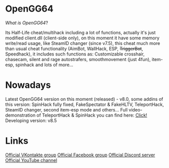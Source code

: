 # OpenGG64
*What is* _OpenGG64_?

  Its Half-Life cheat/multihack including a lot of functions, actually it's just modified client.dll (client-side only), on this moment it have some memory write/read usage, like SteamID changer (since v7.5), this cheat much more than usual cheat functionality (AimBot, WallHack, ESP, ~~TriggerBot~~, Speedhack), it includes such functions as: Customizable crosshair, chasecam, silent and rage autostrafers, smoothmovement (just 4fun), item-esp, spinhack and lots of more...
  
# Nowadays
  Latest OpenGG64 version on this moment (released) - v8.0, some addins of this version:
    SpinHack fully fixed, FakeSpectator & FakeHLTV, TeleportHack, SteamID changer, second item-esp mode and others...
  Full video-demonstration of TeleportHack & SpinHack you can find here: [Click!](https://www.youtube.com/watch?v=2ROn7cYppiU)
  Developing version: v8.5
  
# Links
  [Official VKontakte group](https://vk.com/opengg64)
  [Official Facebook group](https://www.facebook.com/groups/opengg64)
  [Official Discord server](https://discord.gg/HwtRknD)
  [Official YouTube channel](https://www.youtube.com/channel/UCVjCzkHhnOwy3fA5mFp9dbw)
